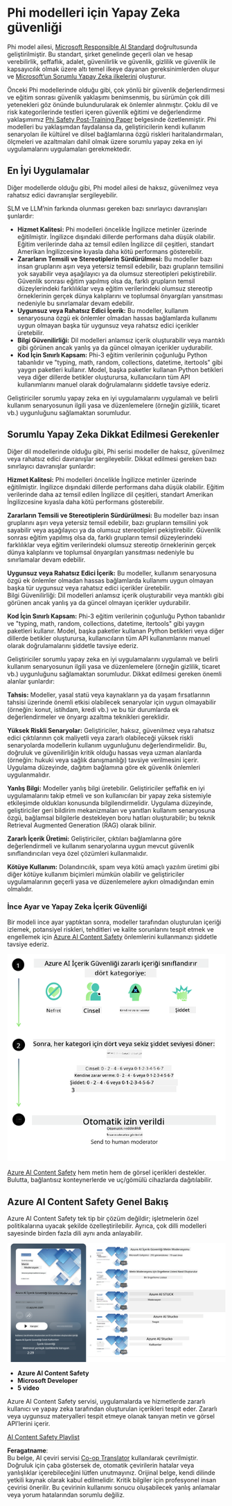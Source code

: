 <!--
CO_OP_TRANSLATOR_METADATA:
{
  "original_hash": "c8273672cc57df2be675407a1383aaf0",
  "translation_date": "2025-07-16T17:47:52+00:00",
  "source_file": "md/01.Introduction/01/01.AISafety.md",
  "language_code": "tr"
}
-->
# Phi modelleri için Yapay Zeka güvenliği  
Phi model ailesi, [Microsoft Responsible AI Standard](https://query.prod.cms.rt.microsoft.com/cms/api/am/binary/RE5cmFl) doğrultusunda geliştirilmiştir. Bu standart, şirket genelinde geçerli olan ve hesap verebilirlik, şeffaflık, adalet, güvenilirlik ve güvenlik, gizlilik ve güvenlik ile kapsayıcılık olmak üzere altı temel ilkeye dayanan gereksinimlerden oluşur ve [Microsoft’un Sorumlu Yapay Zeka ilkelerini](https://www.microsoft.com/ai/responsible-ai) oluşturur.  

Önceki Phi modellerinde olduğu gibi, çok yönlü bir güvenlik değerlendirmesi ve eğitim sonrası güvenlik yaklaşımı benimsenmiş, bu sürümün çok dilli yetenekleri göz önünde bulundurularak ek önlemler alınmıştır. Çoklu dil ve risk kategorilerinde testleri içeren güvenlik eğitimi ve değerlendirme yaklaşımımız [Phi Safety Post-Training Paper](https://arxiv.org/abs/2407.13833) belgesinde özetlenmiştir. Phi modelleri bu yaklaşımdan faydalansa da, geliştiricilerin kendi kullanım senaryoları ile kültürel ve dilsel bağlamlarına özgü riskleri haritalandırmaları, ölçmeleri ve azaltmaları dahil olmak üzere sorumlu yapay zeka en iyi uygulamalarını uygulamaları gerekmektedir.  

## En İyi Uygulamalar  

Diğer modellerde olduğu gibi, Phi model ailesi de haksız, güvenilmez veya rahatsız edici davranışlar sergileyebilir.  

SLM ve LLM’nin farkında olunması gereken bazı sınırlayıcı davranışları şunlardır:  

- **Hizmet Kalitesi:** Phi modelleri öncelikle İngilizce metinler üzerinde eğitilmiştir. İngilizce dışındaki dillerde performans daha düşük olabilir. Eğitim verilerinde daha az temsil edilen İngilizce dil çeşitleri, standart Amerikan İngilizcesine kıyasla daha kötü performans gösterebilir.  
- **Zararların Temsili ve Stereotiplerin Sürdürülmesi:** Bu modeller bazı insan gruplarını aşırı veya yetersiz temsil edebilir, bazı grupların temsilini yok sayabilir veya aşağılayıcı ya da olumsuz stereotipleri pekiştirebilir. Güvenlik sonrası eğitim yapılmış olsa da, farklı grupların temsil düzeylerindeki farklılıklar veya eğitim verilerindeki olumsuz stereotip örneklerinin gerçek dünya kalıplarını ve toplumsal önyargıları yansıtması nedeniyle bu sınırlamalar devam edebilir.  
- **Uygunsuz veya Rahatsız Edici İçerik:** Bu modeller, kullanım senaryosuna özgü ek önlemler olmadan hassas bağlamlarda kullanımı uygun olmayan başka tür uygunsuz veya rahatsız edici içerikler üretebilir.  
- **Bilgi Güvenilirliği:** Dil modelleri anlamsız içerik oluşturabilir veya mantıklı gibi görünen ancak yanlış ya da güncel olmayan içerikler uydurabilir.  
- **Kod İçin Sınırlı Kapsam:** Phi-3 eğitim verilerinin çoğunluğu Python tabanlıdır ve "typing, math, random, collections, datetime, itertools" gibi yaygın paketleri kullanır. Model, başka paketler kullanan Python betikleri veya diğer dillerde betikler oluşturursa, kullanıcıların tüm API kullanımlarını manuel olarak doğrulamalarını şiddetle tavsiye ederiz.  

Geliştiriciler sorumlu yapay zeka en iyi uygulamalarını uygulamalı ve belirli kullanım senaryosunun ilgili yasa ve düzenlemelere (örneğin gizlilik, ticaret vb.) uygunluğunu sağlamaktan sorumludur.  

## Sorumlu Yapay Zeka Dikkat Edilmesi Gerekenler  

Diğer dil modellerinde olduğu gibi, Phi serisi modeller de haksız, güvenilmez veya rahatsız edici davranışlar sergileyebilir. Dikkat edilmesi gereken bazı sınırlayıcı davranışlar şunlardır:  

**Hizmet Kalitesi:** Phi modelleri öncelikle İngilizce metinler üzerinde eğitilmiştir. İngilizce dışındaki dillerde performans daha düşük olabilir. Eğitim verilerinde daha az temsil edilen İngilizce dil çeşitleri, standart Amerikan İngilizcesine kıyasla daha kötü performans gösterebilir.  

**Zararların Temsili ve Stereotiplerin Sürdürülmesi:** Bu modeller bazı insan gruplarını aşırı veya yetersiz temsil edebilir, bazı grupların temsilini yok sayabilir veya aşağılayıcı ya da olumsuz stereotipleri pekiştirebilir. Güvenlik sonrası eğitim yapılmış olsa da, farklı grupların temsil düzeylerindeki farklılıklar veya eğitim verilerindeki olumsuz stereotip örneklerinin gerçek dünya kalıplarını ve toplumsal önyargıları yansıtması nedeniyle bu sınırlamalar devam edebilir.  

**Uygunsuz veya Rahatsız Edici İçerik:** Bu modeller, kullanım senaryosuna özgü ek önlemler olmadan hassas bağlamlarda kullanımı uygun olmayan başka tür uygunsuz veya rahatsız edici içerikler üretebilir.  
Bilgi Güvenilirliği: Dil modelleri anlamsız içerik oluşturabilir veya mantıklı gibi görünen ancak yanlış ya da güncel olmayan içerikler uydurabilir.  

**Kod İçin Sınırlı Kapsam:** Phi-3 eğitim verilerinin çoğunluğu Python tabanlıdır ve "typing, math, random, collections, datetime, itertools" gibi yaygın paketleri kullanır. Model, başka paketler kullanan Python betikleri veya diğer dillerde betikler oluşturursa, kullanıcıların tüm API kullanımlarını manuel olarak doğrulamalarını şiddetle tavsiye ederiz.  

Geliştiriciler sorumlu yapay zeka en iyi uygulamalarını uygulamalı ve belirli kullanım senaryosunun ilgili yasa ve düzenlemelere (örneğin gizlilik, ticaret vb.) uygunluğunu sağlamaktan sorumludur. Dikkat edilmesi gereken önemli alanlar şunlardır:  

**Tahsis:** Modeller, yasal statü veya kaynakların ya da yaşam fırsatlarının tahsisi üzerinde önemli etkisi olabilecek senaryolar için uygun olmayabilir (örneğin: konut, istihdam, kredi vb.) ve bu tür durumlarda ek değerlendirmeler ve önyargı azaltma teknikleri gereklidir.  

**Yüksek Riskli Senaryolar:** Geliştiriciler, haksız, güvenilmez veya rahatsız edici çıktılarının çok maliyetli veya zararlı olabileceği yüksek riskli senaryolarda modellerin kullanım uygunluğunu değerlendirmelidir. Bu, doğruluk ve güvenilirliğin kritik olduğu hassas veya uzman alanlarda (örneğin: hukuki veya sağlık danışmanlığı) tavsiye verilmesini içerir. Uygulama düzeyinde, dağıtım bağlamına göre ek güvenlik önlemleri uygulanmalıdır.  

**Yanlış Bilgi:** Modeller yanlış bilgi üretebilir. Geliştiriciler şeffaflık en iyi uygulamalarını takip etmeli ve son kullanıcıları bir yapay zeka sistemiyle etkileşimde oldukları konusunda bilgilendirmelidir. Uygulama düzeyinde, geliştiriciler geri bildirim mekanizmaları ve yanıtları kullanım senaryosuna özgü, bağlamsal bilgilerle destekleyen boru hatları oluşturabilir; bu teknik Retrieval Augmented Generation (RAG) olarak bilinir.  

**Zararlı İçerik Üretimi:** Geliştiriciler, çıktıları bağlamlarına göre değerlendirmeli ve kullanım senaryolarına uygun mevcut güvenlik sınıflandırıcıları veya özel çözümleri kullanmalıdır.  

**Kötüye Kullanım:** Dolandırıcılık, spam veya kötü amaçlı yazılım üretimi gibi diğer kötüye kullanım biçimleri mümkün olabilir ve geliştiriciler uygulamalarının geçerli yasa ve düzenlemelere aykırı olmadığından emin olmalıdır.  

### İnce Ayar ve Yapay Zeka İçerik Güvenliği  

Bir modeli ince ayar yaptıktan sonra, modeller tarafından oluşturulan içeriği izlemek, potansiyel riskleri, tehditleri ve kalite sorunlarını tespit etmek ve engellemek için [Azure AI Content Safety](https://learn.microsoft.com/azure/ai-services/content-safety/overview) önlemlerini kullanmanızı şiddetle tavsiye ederiz.  

![Phi3AISafety](../../../../../translated_images/01.phi3aisafety.c0d7fc42f5a5c40507c5e8be556615b8377a63b8764865d057d4faac3757a478.tr.png)  

[Azure AI Content Safety](https://learn.microsoft.com/azure/ai-services/content-safety/overview) hem metin hem de görsel içerikleri destekler. Bulutta, bağlantısız konteynerlerde ve uç/gömülü cihazlarda dağıtılabilir.  

## Azure AI Content Safety Genel Bakış  

Azure AI Content Safety tek tip bir çözüm değildir; işletmelerin özel politikalarına uyacak şekilde özelleştirilebilir. Ayrıca, çok dilli modelleri sayesinde birden fazla dili aynı anda anlayabilir.  

![AIContentSafety](../../../../../translated_images/01.AIcontentsafety.a288819b8ce8da1a56cf708aff010a541799d002ae7ae84bb819b19ab8950591.tr.png)  

- **Azure AI Content Safety**  
- **Microsoft Developer**  
- **5 video**  

Azure AI Content Safety servisi, uygulamalarda ve hizmetlerde zararlı kullanıcı ve yapay zeka tarafından oluşturulan içerikleri tespit eder. Zararlı veya uygunsuz materyalleri tespit etmeye olanak tanıyan metin ve görsel API’lerini içerir.  

[AI Content Safety Playlist](https://www.youtube.com/playlist?list=PLlrxD0HtieHjaQ9bJjyp1T7FeCbmVcPkQ)

**Feragatname**:  
Bu belge, AI çeviri servisi [Co-op Translator](https://github.com/Azure/co-op-translator) kullanılarak çevrilmiştir. Doğruluk için çaba göstersek de, otomatik çevirilerin hatalar veya yanlışlıklar içerebileceğini lütfen unutmayınız. Orijinal belge, kendi dilinde yetkili kaynak olarak kabul edilmelidir. Kritik bilgiler için profesyonel insan çevirisi önerilir. Bu çevirinin kullanımı sonucu oluşabilecek yanlış anlamalar veya yorum hatalarından sorumlu değiliz.